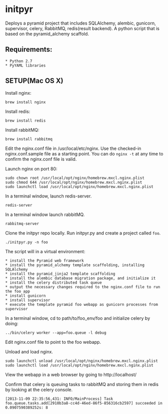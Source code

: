 initpyr
=======
Deploys a pyramid project that includes SQLAlchemy, alembic, gunicorn, supervisor, celery, RabbitMQ, redis(result backend). A python script that is based on the pyramid_alchemy scaffold.

Requirements:
-------------

    * Python 2.7
    * PyYAML libraries

SETUP(Mac OS X)
---------------

Install nginx:

    brew install nginx

Install redis:

    brew install redis

Install rabbitMQ:

    brew install rabbitmq

Edit the nginx.conf file in /usr/local/etc/nginx. Use the checked-in nginx.conf.sample file as a starting point. You can do `nginx -t` at any time to confirm the nginx.conf file is valid.

Launch nginx on port 80:

    sudo chown root /usr/local/opt/nginx/homebrew.mxcl.nginx.plist
    sudo chmod 644 /usr/local/opt/nginx/homebrew.mxcl.nginx.plist
    sudo launchctl load /usr/local/opt/nginx/homebrew.mxcl.nginx.plist

In a terminal window, launch redis-server.

    redis-server

In a terminal window launch rabbitMQ.

    rabbitmq-server

Clone the initpyr repo locally. Run initpyr.py and create a project called `foo`.

    ./initpyr.py -n foo

The script will in a virtual environment:

    * install the Pyramid web framework
    * install the pyramid_alchemy template scaffolding, installing SQLAlchemy
    * install the pyramid_jinja2 template scaffolding
    * install the alembic database migration package, and initialize it
    * install the celery distributed task queue
    * output the necessary changes required to the nginx.conf file to run the foo app
    * install gunicorn
    * install supervisor
    * execute the template pyramid foo webapp as gunicorn processes from supervisor

In a terminal window, cd to path/to/foo_env/foo and initialize celery by doing:

    ../bin/celery worker --app=foo.queue -l debug

Edit nginx.conf file to point to the foo webapp.

Unload and load nginx.

    sudo launchctl unload /usr/local/opt/nginx/homebrew.mxcl.nginx.plist
    sudo launchctl load /usr/local/opt/nginx/homebrew.mxcl.nginx.plist

View the webapp in a web browser by going to http://localhost/

Confirm that celery is queuing tasks to rabbitMQ and storing them in redis by looking at the celery console.

    [2013-11-09 22:35:56,431: INFO/MainProcess] Task foo.queue.tasks.add[2910b3a8-cc4d-46ed-86f5-856316cb2597] succeeded in 0.0907590389252s: 8

